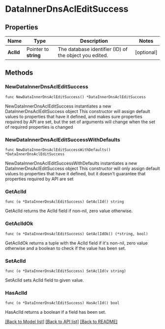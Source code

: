 # DataInnerDnsAclEditSuccess

## Properties

Name | Type | Description | Notes
------------ | ------------- | ------------- | -------------
**AclId** | Pointer to **string** | The database identifier (ID) of the object you edited. | [optional] 

## Methods

### NewDataInnerDnsAclEditSuccess

`func NewDataInnerDnsAclEditSuccess() *DataInnerDnsAclEditSuccess`

NewDataInnerDnsAclEditSuccess instantiates a new DataInnerDnsAclEditSuccess object
This constructor will assign default values to properties that have it defined,
and makes sure properties required by API are set, but the set of arguments
will change when the set of required properties is changed

### NewDataInnerDnsAclEditSuccessWithDefaults

`func NewDataInnerDnsAclEditSuccessWithDefaults() *DataInnerDnsAclEditSuccess`

NewDataInnerDnsAclEditSuccessWithDefaults instantiates a new DataInnerDnsAclEditSuccess object
This constructor will only assign default values to properties that have it defined,
but it doesn't guarantee that properties required by API are set

### GetAclId

`func (o *DataInnerDnsAclEditSuccess) GetAclId() string`

GetAclId returns the AclId field if non-nil, zero value otherwise.

### GetAclIdOk

`func (o *DataInnerDnsAclEditSuccess) GetAclIdOk() (*string, bool)`

GetAclIdOk returns a tuple with the AclId field if it's non-nil, zero value otherwise
and a boolean to check if the value has been set.

### SetAclId

`func (o *DataInnerDnsAclEditSuccess) SetAclId(v string)`

SetAclId sets AclId field to given value.

### HasAclId

`func (o *DataInnerDnsAclEditSuccess) HasAclId() bool`

HasAclId returns a boolean if a field has been set.


[[Back to Model list]](../README.md#documentation-for-models) [[Back to API list]](../README.md#documentation-for-api-endpoints) [[Back to README]](../README.md)


